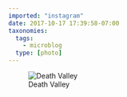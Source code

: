 ```yaml
---
imported: "instagram"
date: 2017-10-17 17:39:58-07:00
taxonomies:
  tags:
    - microblog
  type: [photo]
---
```

<figure>
  <img src="/media/images/photos/2017/10/da725bf2acdb670bff3520c0f61a6a9b.jpg" title="Death Valley"/>
  <figcaption>Death Valley</figcaption>
</figure>

